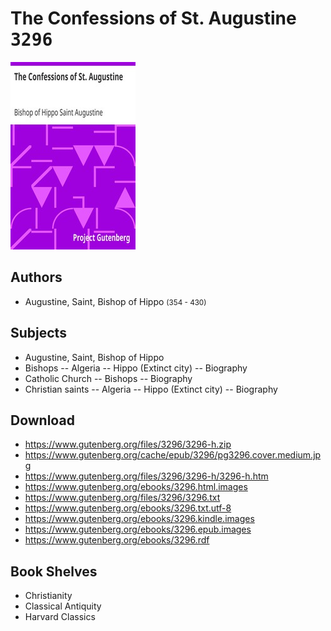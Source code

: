 # The Confessions of St. Augustine <kbd>3296</kbd>

![](./cover.medium.jpg "")

## Authors


 - Augustine, Saint, Bishop of Hippo <small>(354 - 430)</small>

## Subjects


 - Augustine, Saint, Bishop of Hippo
 - Bishops -- Algeria -- Hippo (Extinct city) -- Biography
 - Catholic Church -- Bishops -- Biography
 - Christian saints -- Algeria -- Hippo (Extinct city) -- Biography

## Download


 - https://www.gutenberg.org/files/3296/3296-h.zip
 - https://www.gutenberg.org/cache/epub/3296/pg3296.cover.medium.jpg
 - https://www.gutenberg.org/files/3296/3296-h/3296-h.htm
 - https://www.gutenberg.org/ebooks/3296.html.images
 - https://www.gutenberg.org/files/3296/3296.txt
 - https://www.gutenberg.org/ebooks/3296.txt.utf-8
 - https://www.gutenberg.org/ebooks/3296.kindle.images
 - https://www.gutenberg.org/ebooks/3296.epub.images
 - https://www.gutenberg.org/ebooks/3296.rdf

## Book Shelves


 - Christianity
 - Classical Antiquity
 - Harvard Classics
